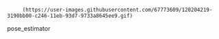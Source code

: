          (https://user-images.githubusercontent.com/67773609/120204219-3190bb00-c246-11eb-93d7-9733a8645ee9.gif)
pose_estimator

 




